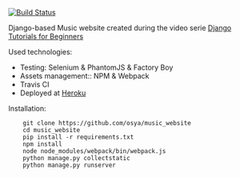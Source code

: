 [![Build Status](https://travis-ci.org/osya/music_website.svg)](https://travis-ci.org/osya/music_website)

Django-based Music website created during the video serie [Django Tutorials for Beginners](https://www.youtube.com/playlist?list=PL6gx4Cwl9DGBlmzzFcLgDhKTTfNLfX1IK)
 
Used technologies:
- Testing: Selenium & PhantomJS & Factory Boy
- Assets management:: NPM & Webpack
- Travis CI
- Deployed at [Heroku](https://django-music-website.herokuapp.com)

Installation:
```
    git clone https://github.com/osya/music_website
    cd music_website
    pip install -r requirements.txt
    npm install
    node node_modules/webpack/bin/webpack.js
    python manage.py collectstatic
    python manage.py runserver
```
